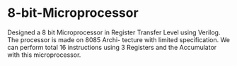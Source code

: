 # 8-bit-Microprocessor
 Designed a 8 bit Microprocessor in Register Transfer Level using Verilog. The processor is made on 8085 Archi- tecture with limited specification. We can perform total 16 instructions using 3 Registers and the Accumulator with this microprocessor.
